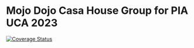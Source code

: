 # Mojo Dojo Casa House Group for PIA UCA 2023
[![Coverage Status](https://coveralls.io/repos/github/tomasagata/2023-mojodojocasahouse-backend/badge.svg?branch=main)](https://coveralls.io/github/tomasagata/2023-mojodojocasahouse-backend?branch=main)
